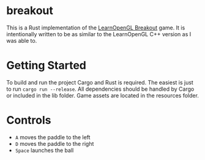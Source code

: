 # breakout

This is a Rust implementation of the [LearnOpenGL Breakout](https://learnopengl.com/In-Practice/2D-Game/Breakout) game.
It is intentionally written to be as similar to the LearnOpenGL C++ version as I was able to.

# Getting Started
To build and run the project Cargo and Rust is required. The easiest is just to run `cargo run --release`.
All dependencies should be handled by Cargo or included in the lib folder.
Game assets are located in the resources folder.

# Controls
- `A` moves the paddle to the left
- `D` moves the paddle to the right
- `Space` launches the ball